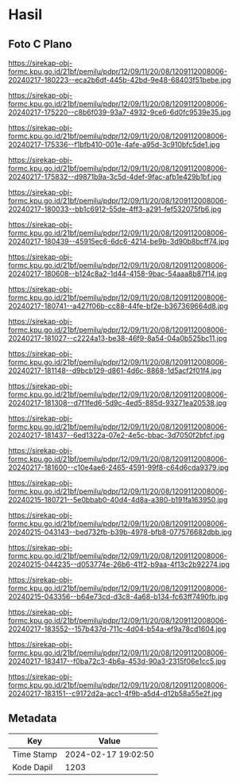 # Hasil

## Foto C Plano

https://sirekap-obj-formc.kpu.go.id/21bf/pemilu/pdpr/12/09/11/20/08/1209112008006-20240217-180223--eca2b6df-445b-42bd-9e48-68403f51bebe.jpg

https://sirekap-obj-formc.kpu.go.id/21bf/pemilu/pdpr/12/09/11/20/08/1209112008006-20240217-175220--c8b6f039-93a7-4932-9ce6-6d0fc9539e35.jpg

https://sirekap-obj-formc.kpu.go.id/21bf/pemilu/pdpr/12/09/11/20/08/1209112008006-20240217-175336--f1bfb410-001e-4afe-a95d-3c910bfc5de1.jpg

https://sirekap-obj-formc.kpu.go.id/21bf/pemilu/pdpr/12/09/11/20/08/1209112008006-20240217-175832--d9871b9a-3c5d-4def-9fac-afb1e429b1bf.jpg

https://sirekap-obj-formc.kpu.go.id/21bf/pemilu/pdpr/12/09/11/20/08/1209112008006-20240217-180033--bb1c6912-55de-4ff3-a291-fef532075fb6.jpg

https://sirekap-obj-formc.kpu.go.id/21bf/pemilu/pdpr/12/09/11/20/08/1209112008006-20240217-180439--45915ec6-6dc6-4214-be9b-3d90b8bcff74.jpg

https://sirekap-obj-formc.kpu.go.id/21bf/pemilu/pdpr/12/09/11/20/08/1209112008006-20240217-180608--b124c8a2-1d44-4158-9bac-54aaa8b87f14.jpg

https://sirekap-obj-formc.kpu.go.id/21bf/pemilu/pdpr/12/09/11/20/08/1209112008006-20240217-180741--a427f06b-cc88-44fe-bf2e-b367369664d8.jpg

https://sirekap-obj-formc.kpu.go.id/21bf/pemilu/pdpr/12/09/11/20/08/1209112008006-20240217-181027--c2224a13-be38-46f9-8a54-04a0b525bc11.jpg

https://sirekap-obj-formc.kpu.go.id/21bf/pemilu/pdpr/12/09/11/20/08/1209112008006-20240217-181148--d9bcb129-d861-4d6c-8868-1d5acf2f01f4.jpg

https://sirekap-obj-formc.kpu.go.id/21bf/pemilu/pdpr/12/09/11/20/08/1209112008006-20240217-181308--d7f1fed6-5d9c-4ed5-885d-93271ea20538.jpg

https://sirekap-obj-formc.kpu.go.id/21bf/pemilu/pdpr/12/09/11/20/08/1209112008006-20240217-181437--6ed1322a-07e2-4e5c-bbac-3d7050f2bfcf.jpg

https://sirekap-obj-formc.kpu.go.id/21bf/pemilu/pdpr/12/09/11/20/08/1209112008006-20240217-181600--c10e4ae6-2465-4591-99f8-c64d6cda9379.jpg

https://sirekap-obj-formc.kpu.go.id/21bf/pemilu/pdpr/12/09/11/20/08/1209112008006-20240215-180721--5e0bbab0-40d4-4d8a-a380-b191fa163950.jpg

https://sirekap-obj-formc.kpu.go.id/21bf/pemilu/pdpr/12/09/11/20/08/1209112008006-20240215-043143--bed732fb-b39b-4978-bfb8-077576682dbb.jpg

https://sirekap-obj-formc.kpu.go.id/21bf/pemilu/pdpr/12/09/11/20/08/1209112008006-20240215-044235--d053774e-26b6-41f2-b9aa-4f13c2b92274.jpg

https://sirekap-obj-formc.kpu.go.id/21bf/pemilu/pdpr/12/09/11/20/08/1209112008006-20240215-043356--b64e73cd-d3c8-4a68-b134-fc63ff7490fb.jpg

https://sirekap-obj-formc.kpu.go.id/21bf/pemilu/pdpr/12/09/11/20/08/1209112008006-20240217-183552--157b437d-711c-4d04-b54a-ef9a78cd1604.jpg

https://sirekap-obj-formc.kpu.go.id/21bf/pemilu/pdpr/12/09/11/20/08/1209112008006-20240217-183417--f0ba72c3-4b6a-453d-90a3-2315f06e1cc5.jpg

https://sirekap-obj-formc.kpu.go.id/21bf/pemilu/pdpr/12/09/11/20/08/1209112008006-20240217-183151--c9172d2a-acc1-4f9b-a5d4-d12b58a55e2f.jpg


## Metadata

| Key        | Value               |
| ---------- | ------------------- |
| Time Stamp | 2024-02-17 19:02:50 |
| Kode Dapil | 1203                |



